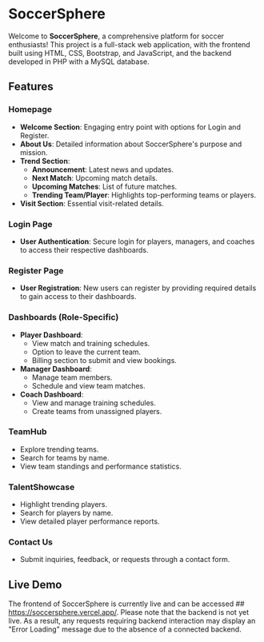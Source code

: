 # SoccerSphere

Welcome to **SoccerSphere**, a comprehensive platform for soccer enthusiasts! This project is a full-stack web application, with the frontend built using HTML, CSS, Bootstrap, and JavaScript, and the backend developed in PHP with a MySQL database.

## Features

### Homepage
- **Welcome Section**: Engaging entry point with options for Login and Register.
- **About Us**: Detailed information about SoccerSphere's purpose and mission.
- **Trend Section**:
  - **Announcement**: Latest news and updates.
  - **Next Match**: Upcoming match details.
  - **Upcoming Matches**: List of future matches.
  - **Trending Team/Player**: Highlights top-performing teams or players.
- **Visit Section**: Essential visit-related details.

### Login Page
- **User Authentication**: Secure login for players, managers, and coaches to access their respective dashboards.

### Register Page
- **User Registration**: New users can register by providing required details to gain access to their dashboards.

### Dashboards (Role-Specific)
- **Player Dashboard**:
  - View match and training schedules.
  - Option to leave the current team.
  - Billing section to submit and view bookings.
- **Manager Dashboard**:
  - Manage team members.
  - Schedule and view team matches.
- **Coach Dashboard**:
  - View and manage training schedules.
  - Create teams from unassigned players.

### TeamHub
- Explore trending teams.
- Search for teams by name.
- View team standings and performance statistics.

### TalentShowcase
- Highlight trending players.
- Search for players by name.
- View detailed player performance reports.

### Contact Us
- Submit inquiries, feedback, or requests through a contact form.

## Live Demo
The frontend of SoccerSphere is currently live and can be accessed ## https://soccersphere.vercel.app/. Please note that the backend is not yet live. As a result, any requests requiring backend interaction may display an "Error Loading" message due to the absence of a connected backend.
